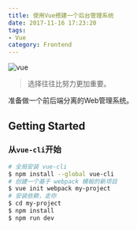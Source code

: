 ```yaml
---
title: 使用Vue搭建一个后台管理系统
date: 2017-11-16 17:23:20
tags:
- Vue
category: Frontend
---
```


![vue](https://tse4-mm.cn.bing.net/th/id/OIP-C.CPDIH8BWrGipHRJ6o6E2VwHaEc?pid=ImgDet&rs=1)

> 选择往往比努力更加重要。

准备做一个前后端分离的Web管理系统。

<!--more-->

## Getting Started

### 从`vue-cli`开始

```bash
# 全局安装 vue-cli
$ npm install --global vue-cli
# 创建一个基于 webpack 模板的新项目
$ vue init webpack my-project
# 安装依赖，走你
$ cd my-project
$ npm install
$ npm run dev
```
